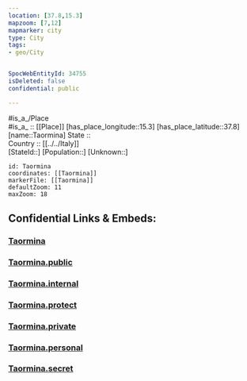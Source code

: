 ```yaml
---
location: [37.8,15.3] 
mapzoom: [7,12] 
mapmarker: city 
type: City
tags:
- geo/City


SpocWebEntityId: 34755
isDeleted: false
confidential: public

---
```

#is_a_/Place  
#is_a_ :: [[Place]] 
[has_place_longitude::15.3] 
[has_place_latitude::37.8] 
[name::Taormina] 
State ::  
Country :: [[../../Italy]]  
[StateId::] 
[Population::] 
[Unknown::] 


```leaflet
id: Taormina
coordinates: [[Taormina]] 
markerFile: [[Taormina]] 
defaultZoom: 11 
maxZoom: 18
```


## Confidential Links & Embeds: 

### [Taormina](/_Standards/Earth/Continent/Europe/Europe~South/Italy/City/Taormina.md) 

### [Taormina.public](/_public/Earth/Continent/Europe/Europe~South/Italy/City/Taormina.public.md) 

### [Taormina.internal](/_internal/Earth/Continent/Europe/Europe~South/Italy/City/Taormina.internal.md) 

### [Taormina.protect](/_protect/Earth/Continent/Europe/Europe~South/Italy/City/Taormina.protect.md) 

### [Taormina.private](/_private/Earth/Continent/Europe/Europe~South/Italy/City/Taormina.private.md) 

### [Taormina.personal](/_personal/Earth/Continent/Europe/Europe~South/Italy/City/Taormina.personal.md) 

### [Taormina.secret](/_secret/Earth/Continent/Europe/Europe~South/Italy/City/Taormina.secret.md)

